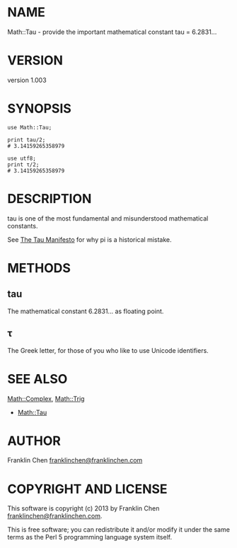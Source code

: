# NAME

Math::Tau - provide the important mathematical constant tau = 6.2831...

# VERSION

version 1.003

# SYNOPSIS

    use Math::Tau;

    print tau/2;
    # 3.14159265358979

    use utf8;
    print τ/2;
    # 3.14159265358979

# DESCRIPTION

tau is one of the most fundamental and misunderstood mathematical constants.

See [The Tau Manifesto](http://tauday.com/) for why pi is a historical mistake.

# METHODS

## tau

The mathematical constant 6.2831... as floating point.

## τ

The Greek letter, for those of you who like to use Unicode identifiers.

# SEE ALSO

[Math::Complex](http://search.cpan.org/perldoc?Math::Complex), [Math::Trig](http://search.cpan.org/perldoc?Math::Trig)

- [Math::Tau](http://search.cpan.org/perldoc?Math::Tau)

# AUTHOR

Franklin Chen <franklinchen@franklinchen.com>

# COPYRIGHT AND LICENSE

This software is copyright (c) 2013 by Franklin Chen <franklinchen@franklinchen.com>.

This is free software; you can redistribute it and/or modify it under
the same terms as the Perl 5 programming language system itself.
